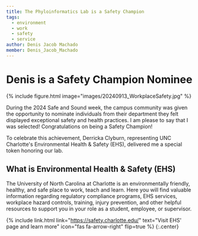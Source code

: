 ```yaml
---
title: The Phyloinformatics Lab is a Safety Champion
tags:
  - environment
  - work
  - safety
  - service
author: Denis Jacob Machado
member: Denis_Jacob_Machado
---
```


# Denis is a Safety Champion Nominee

{% include figure.html image="images/20240913_WorkplaceSafety.jpg" %}

During the 2024 Safe and Sound week, the campus community was given the opportunity to nominate individuals from their department they felt displayed exceptional safety and health practices. I am please to say that I was selected! Congratulations on being a Safety Champion!

To celebrate this achievement, Derricka Clyburn, representing UNC Charlotte's Environmental Health & Safety (EHS), delivered me a special token honoring our lab.

## What is Environmental Health & Safety (EHS)

The University of North Carolina at Charlotte is an environmentally friendly, healthy, and safe place to work, teach and learn. Here you will find valuable information regarding regulatory compliance programs, EHS services, workplace hazard controls, training, injury prevention, and other helpful resources to support you in your role as a student, employee, or supervisor.

{% include link.html link="https://safety.charlotte.edu/" text="Visit EHS' page and learn more" icon="fas fa-arrow-right" flip=true %}
{:.center}